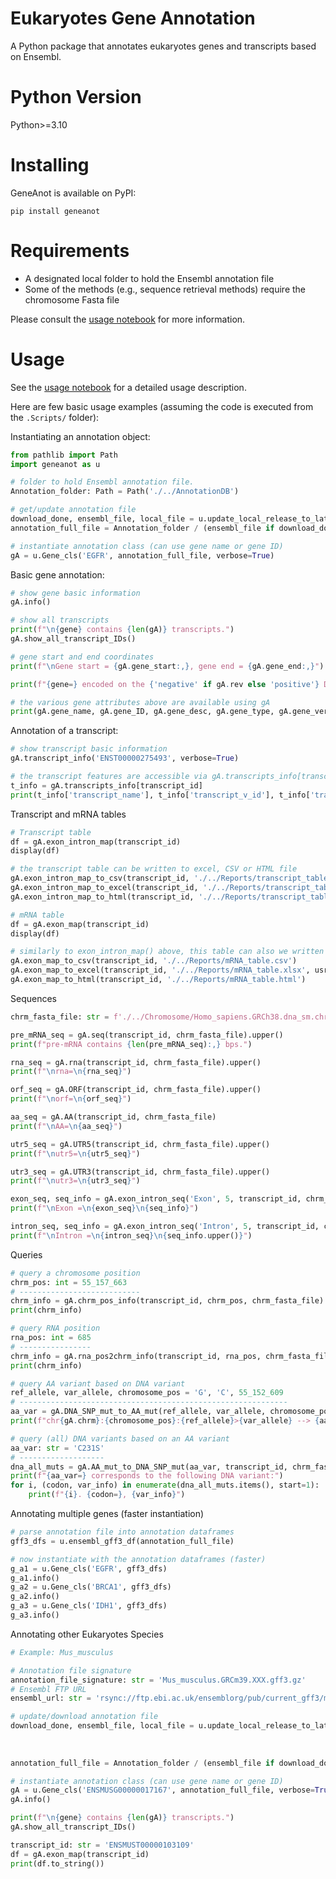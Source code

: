 # Eukaryotes Gene Annotation

A Python package that annotates eukaryotes genes and transcripts based on Ensembl.

# Python Version
Python>=3.10

# Installing

GeneAnot is available on PyPI:
```console
pip install geneanot
```

# Requirements
- A designated local folder to hold the Ensembl annotation file
- Some of the methods (e.g., sequence retrieval methods) require the chromosome Fasta file

Please consult the [usage notebook](/Scripts/usage_examples.ipynb) for more information.

# Usage
See the [usage notebook](/Scripts/usage_examples.ipynb) for a detailed usage description.

Here are few basic usage examples (assuming the code is executed from the `.Scripts/` folder):

Instantiating an annotation object:
```python
from pathlib import Path
import geneanot as u

# folder to hold Ensembl annotation file.
Annotation_folder: Path = Path('./../AnnotationDB')

# get/update annotation file
download_done, ensembl_file, local_file = u.update_local_release_to_latest(Annotation_folder, enable_download=True)
annotation_full_file = Annotation_folder / (ensembl_file if download_done else local_file)

# instantiate annotation class (can use gene name or gene ID)
gA = u.Gene_cls('EGFR', annotation_full_file, verbose=True)
```

Basic gene annotation:
```python
# show gene basic information
gA.info()

# show all transcripts
print(f"\n{gene} contains {len(gA)} transcripts.")
gA.show_all_transcript_IDs()

# gene start and end coordinates
print(f"\nGene start = {gA.gene_start:,}, gene end = {gA.gene_end:,}")

print(f"{gene=} encoded on the {'negative' if gA.rev else 'positive'} DNA strand.")

# the various gene attributes above are available using gA
print(gA.gene_name, gA.gene_ID, gA.gene_desc, gA.gene_type, gA.gene_ver, gA.rev, gA.chrm, gA.gene_start, gA.gene_end, len(gA.transcripts_info), sep='\n')
```

Annotation of a transcript:
```python
# show transcript basic information
gA.transcript_info('ENST00000275493', verbose=True)

# the transcript features are accessible via gA.transcripts_info[transcript_id], for example
t_info = gA.transcripts_info[transcript_id]
print(t_info['transcript_name'], t_info['transcript_v_id'], t_info['transcript_ver'])
```

Transcript and mRNA tables
```python
# Transcript table
df = gA.exon_intron_map(transcript_id)
display(df)

# the transcript table can be written to excel, CSV or HTML file
gA.exon_intron_map_to_csv(transcript_id, './../Reports/transcript_table.csv')
gA.exon_intron_map_to_excel(transcript_id, './../Reports/transcript_table.xlsx', usr_desc={"Description": "Transcript table", "Transcript": transcript_id})
gA.exon_intron_map_to_html(transcript_id, './../Reports/transcript_table.html')

# mRNA table
df = gA.exon_map(transcript_id)
display(df)

# similarly to exon_intron_map() above, this table can also we written to excel, CSV or HTML file
gA.exon_map_to_csv(transcript_id, './../Reports/mRNA_table.csv')
gA.exon_map_to_excel(transcript_id, './../Reports/mRNA_table.xlsx', usr_desc={"Description": "mRNA table", "Transcript": transcript_id})
gA.exon_map_to_html(transcript_id, './../Reports/mRNA_table.html')
```

Sequences
```python
chrm_fasta_file: str = f'./../Chromosome/Homo_sapiens.GRCh38.dna_sm.chromosome.{gA.chrm}.fa'  # replace with your fasta file

pre_mRNA_seq = gA.seq(transcript_id, chrm_fasta_file).upper()
print(f"pre-mRNA contains {len(pre_mRNA_seq):,} bps.")

rna_seq = gA.rna(transcript_id, chrm_fasta_file).upper()
print(f"\nrna=\n{rna_seq}")

orf_seq = gA.ORF(transcript_id, chrm_fasta_file).upper()
print(f"\norf=\n{orf_seq}")

aa_seq = gA.AA(transcript_id, chrm_fasta_file)
print(f"\nAA=\n{aa_seq}")

utr5_seq = gA.UTR5(transcript_id, chrm_fasta_file).upper()
print(f"\nutr5=\n{utr5_seq}")

utr3_seq = gA.UTR3(transcript_id, chrm_fasta_file).upper()
print(f"\nutr3=\n{utr3_seq}")

exon_seq, seq_info = gA.exon_intron_seq('Exon', 5, transcript_id, chrm_fasta_file)
print(f"\nExon =\n{exon_seq}\n{seq_info}")

intron_seq, seq_info = gA.exon_intron_seq('Intron', 5, transcript_id, chrm_fasta_file)
print(f"\nIntron =\n{intron_seq}\n{seq_info.upper()}")
```

Queries
```python
# query a chromosome position
chrm_pos: int = 55_157_663
# ---------------------------
chrm_info = gA.chrm_pos_info(transcript_id, chrm_pos, chrm_fasta_file)
print(chrm_info)

# query RNA position
rna_pos: int = 685
# ----------------
chrm_info = gA.rna_pos2chrm_info(transcript_id, rna_pos, chrm_fasta_file)
print(chrm_info)

# query AA variant based on DNA variant
ref_allele, var_allele, chromosome_pos = 'G', 'C', 55_152_609
# ------------------------------------------------------------
aa_var = gA.DNA_SNP_mut_to_AA_mut(ref_allele, var_allele, chromosome_pos, transcript_id, chrm_fasta_file)
print(f"chr{gA.chrm}:{chromosome_pos}:{ref_allele}>{var_allele} --> {aa_var=}")

# query (all) DNA variants based on an AA variant
aa_var: str = 'C231S'
# -------------------
dna_all_muts = gA.AA_mut_to_DNA_SNP_mut(aa_var, transcript_id, chrm_fasta_file)
print(f"{aa_var=} corresponds to the following DNA variant:")
for i, (codon, var_info) in enumerate(dna_all_muts.items(), start=1):
    print(f"{i}. {codon=}, {var_info}")
```


Annotating multiple genes (faster instantiation)
```python
# parse annotation file into annotation dataframes
gff3_dfs = u.ensembl_gff3_df(annotation_full_file)  

# now instantiate with the annotation dataframes (faster)
g_a1 = u.Gene_cls('EGFR', gff3_dfs)
g_a1.info()
g_a2 = u.Gene_cls('BRCA1', gff3_dfs)
g_a2.info()
g_a3 = u.Gene_cls('IDH1', gff3_dfs)
g_a3.info()
```

Annotating other Eukaryotes Species
```python
# Example: Mus_musculus

# Annotation file signature
annotation_file_signature: str = 'Mus_musculus.GRCm39.XXX.gff3.gz'
# Ensembl FTP URL
ensembl_url: str = 'rsync://ftp.ebi.ac.uk/ensemblorg/pub/current_gff3/mus_musculus'

# update/download annotation file
download_done, ensembl_file, local_file = u.update_local_release_to_latest(Annotation_folder, 
                                                                           enable_download=True, 
                                                                           gff3_pattern=annotation_file_signature,
                                                                           ensembl_url=ensembl_url)
annotation_full_file = Annotation_folder / (ensembl_file if download_done else local_file)

# instantiate annotation class (can use gene name or gene ID)
gA = u.Gene_cls('ENSMUSG00000017167', annotation_full_file, verbose=True)
gA.info()

print(f"\n{gene} contains {len(gA)} transcripts.")
gA.show_all_transcript_IDs()

transcript_id: str = 'ENSMUST00000103109'
df = gA.exon_map(transcript_id)
print(df.to_string())
```
